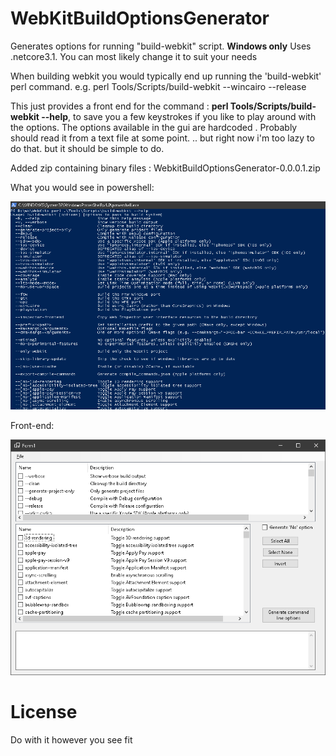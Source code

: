 # WebKitBuildOptionsGenerator
Generates options for running "build-webkit" script. **Windows only**
Uses .netcore3.1. You can most likely change it to suit your needs

When building webkit you would typically end up running the 'build-webkit' perl command. e.g.
perl Tools/Scripts/build-webkit --wincairo --release

This just provides a front end for the command : **perl Tools/Scripts/build-webkit --help**, to save you a few keystrokes if you like to play around with the options.
The options available in the gui are hardcoded . Probably should read it from a text file at some point. .. but right now i'm too lazy to do that. but it should be simple to do.

Added zip containing binary files : WebkitBuildOptionsGenerator-0.0.0.1.zip
 
What you would see in powershell:  

![build-webkit --help](https://github.com/marinusmaurice/WebKitBuildOptionsGenerator/blob/main/powershell_build_webkit.png "build-webkit --help")

Front-end:  

![Front-end build-webkit](https://github.com/marinusmaurice/WebKitBuildOptionsGenerator/blob/main/gui_build_webkit.png "Front-end for build-webkit")

# License
Do with it however you see fit
